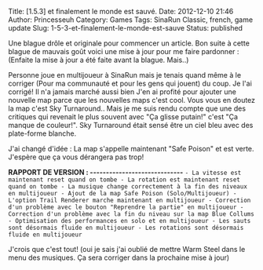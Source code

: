Title: [1.5.3] et finalement le monde est sauvé.
Date: 2012-12-10 21:46
Author: Princesseuh
Category: Games
Tags: SinaRun Classic, french, game update
Slug: 1-5-3-et-finalement-le-monde-est-sauve
Status: published

Une blague drôle et originale pour commencer un article.
Bon suite à cette blague de mauvais goût voici une mise à jour pour me
faire pardonner : (Enfaite la mise à jour a été faite avant la blague.
Mais..)

Personne joue en multijoueur à SinaRun mais je tenais quand même à le
corriger (Pour ma communauté et pour les gens qui jouent) du coup. Je
l'ai corrigé! Il n'a jamais marché aussi bien
J'en ai profité pour ajouter une nouvelle map parce que les nouvelles
maps c'est cool. Vous vous en doutez la map c'est Sky Turnaround.. Mais
je me suis rendu compte que une des critiques qui revenait le plus
souvent avec "Ça glisse putain!" c'est "Ça manque de couleur!". Sky
Turnaround était sensé être un ciel bleu avec des plate-forme blanche.

J'ai changé d'idée : La map s'appelle maintenant "Safe Poison" et est
verte. J'espère que ça vous dérangera pas trop!

**RAPPORT DE VERSION :
-----------------------------**
`- La vitesse est maintenant reset quand on tombe - La rotation est maintenant reset quand on tombe - La musique change correctement à la fin des niveaux en multijoueur - Ajout de la map Safe Poison (Solo/Multijoueur) - L'option Trail Renderer marche maintenant en multijoueur - Correction d'un problème avec le bouton "Reprendre la partie" en multijoueur - Correction d'un problème avec la fin du niveau sur la map Blue Collums - Optimisation des performances en solo et en multijoueur - Les sauts sont désormais fluide en multijoueur - Les rotations sont désormais fluide en multijoueur`

J'crois que c'est tout! (oui je sais j'ai oublié de mettre Warm Steel
dans le menu des musiques. Ça sera corriger dans la prochaine mise à
jour)

